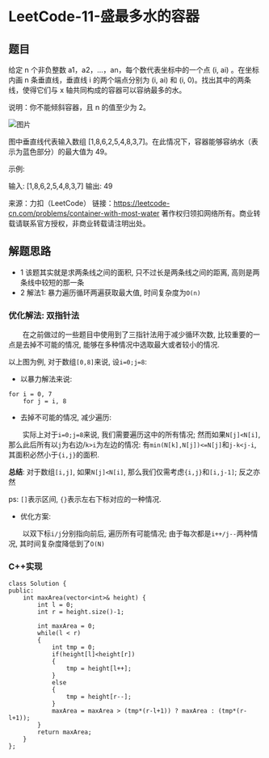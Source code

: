 # LeetCode-11-盛最多水的容器

## 题目
给定 n 个非负整数 a1，a2，...，an，每个数代表坐标中的一个点 (i, ai) 。在坐标内画 n 条垂直线，垂直线 i 的两个端点分别为 (i, ai) 和 (i, 0)。找出其中的两条线，使得它们与 x 轴共同构成的容器可以容纳最多的水。

说明：你不能倾斜容器，且 n 的值至少为 2。

![图片](https://aliyun-lc-upload.oss-cn-hangzhou.aliyuncs.com/aliyun-lc-upload/uploads/2018/07/25/question_11.jpg)

图中垂直线代表输入数组 [1,8,6,2,5,4,8,3,7]。在此情况下，容器能够容纳水（表示为蓝色部分）的最大值为 49。


示例:

输入: [1,8,6,2,5,4,8,3,7]
输出: 49

来源：力扣（LeetCode）
链接：https://leetcode-cn.com/problems/container-with-most-water
著作权归领扣网络所有。商业转载请联系官方授权，非商业转载请注明出处。

## 解题思路

* 1 该题其实就是求两条线之间的面积, 只不过长是两条线之间的距离, 高则是两条线中较短的那一条
* 2 解法1: 暴力遍历循环两遍获取最大值, 时间复杂度为`O(n)`

### 优化解法: 双指针法

&emsp;&emsp;在之前做过的一些题目中使用到了三指针法用于减少循环次数, 比较重要的一点是去掉不可能的情况, 能够在多种情况中选取最大或者较小的情况.

以上图为例, 对于数组`[0,8]`来说, 设`i=0;j=8`:
* 以暴力解法来说:
```
for i = 0, 7
	for j = i, 8
```

* 去掉不可能的情况, 减少遍历:

&emsp;&emsp;实际上对于`i=0;j=8`来说, 我们需要遍历这中的所有情况; 然而如果`N[j]<N[i]`, 那么此后所有以`j`为右边/`k>i`为左边的情况: 有`min(N[k],N[j])<=N[j]`和`j-k<j-i`, 其面积必然小于`{i,j}`的面积.

**总结**: 对于数组`[i,j]`, 如果`N[j]<N[i]`, 那么我们仅需考虑`{i,j}`和`[i,j-1]`; 反之亦然

ps: `[]`表示区间, `{}`表示左右下标对应的一种情况.

* 优化方案:

&emsp;&emsp;以双下标`i/j`分别指向前后, 遍历所有可能情况; 由于每次都是`i++/j--`两种情况, 其时间复杂度降低到了`O(N)`

### C++实现
```
class Solution {
public:
    int maxArea(vector<int>& height) {
        int l = 0;
        int r = height.size()-1;

        int maxArea = 0;
        while(l < r)
        {
        	int tmp = 0;
        	if(height[l]<height[r])
        	{
        		tmp = height[l++];
        	}
        	else
        	{
        		tmp = height[r--];
        	}
        	maxArea = maxArea > (tmp*(r-l+1)) ? maxArea : (tmp*(r-l+1));
        }
        return maxArea;
    }
};
```

